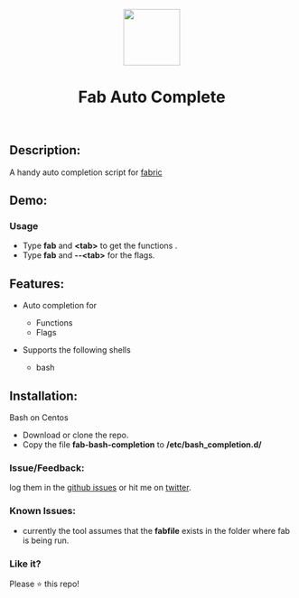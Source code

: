 <p align="center">
  <img src="http://www.fabfile.org/_static/logo.png" height="100px"/>
  <h1 align="center">Fab Auto Complete</h1>
  <br>
</p>

## Description:

A handy auto completion script for [fabric](http://www.fabfile.org/)

## Demo:

### Usage

* Type **fab** and **\<tab\>** to get the functions .
* Type **fab** and **--\<tab\>** for the flags.

## Features:

* Auto completion for
    + Functions
    + Flags

* Supports the following shells
    + bash

## Installation:

Bash on Centos

* Download or clone the repo.
* Copy the file **fab-bash-completion** to  **/etc/bash_completion.d/**

### Issue/Feedback:

log them in the [github issues](https://github.com/cg-cnu/blender-wireframe-on-shaded/issues) or hit me on [twitter](https://twitter.com/CgCnu).

### Known Issues:

* currently the tool assumes that the **fabfile** exists in the folder where fab is being run.

### Like it?

Please :star: this repo!
